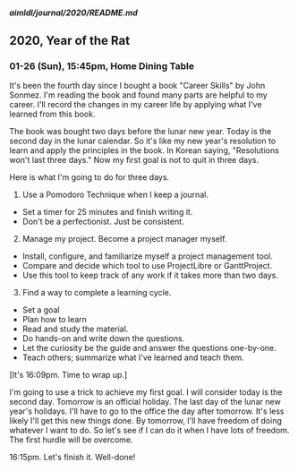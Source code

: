 ##### aimldl/journal/2020/README.md

## 2020, Year of the Rat
### 01-26 (Sun), 15:45pm, Home Dining Table
It's been the fourth day since I bought a book "Career Skills" by John Sonmez. I'm reading the book and found many parts are helpful to my career. I'll record the changes in my career life by applying what I've learned from this book.

The book was bought two days before the lunar new year. Today is the second day in the lunar calendar. So it's like my new year's resolution to learn and apply the principles in the book. In Korean saying, "Resolutions won't last three days." Now my first goal is not to quit in three days.

Here is what I'm going to do for three days.
1. Use a Pomodoro Technique when I keep a journal.
  * Set a timer for 25 minutes and finish writing it.
  * Don't be a perfectionist. Just be consistent.
2. Manage my project. Become a project manager myself.
  * Install, configure, and familiarize myself a project management tool.
  * Compare and decide which tool to use ProjectLibre or GanttProject.
  * Use this tool to keep track of any work if it takes more than two days.
3. Find a way to complete a learning cycle.
  * Set a goal
  * Plan how to learn
  * Read and study the material.
  * Do hands-on and write down the questions.
  * Let the curiosity be the guide and answer the questions one-by-one.
  * Teach others; summarize what I've learned and teach them.

[It's 16:09pm. Time to wrap up.]

I'm going to use a trick to achieve my first goal. I will consider today is the second day. Tomorrow is an official holiday. The last day of the lunar new year's holidays. I'll have to go to the office the day after tomorrow. It's less likely I'll get this new things done. By tomorrow, I'll have freedom of doing whatever I want to do. So let's see if I can do it when I have lots of freedom. The first hurdle will be overcome.

16:15pm. Let's finish it. Well-done!
